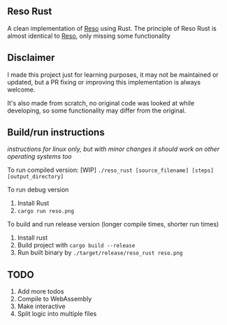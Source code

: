 Reso Rust
---
A clean implementation of [Reso](https://github.com/lynnpepin/reso) using Rust. The principle of Reso Rust is almost identical to [Reso](https://github.com/lynnpepin/reso), only missing some functionality

## Disclaimer
I made this project just for learning purposes, it may not be maintained or updated, but a PR fixing or improving this implementation is always welcome.

It's also made from scratch, no original code was looked at while developing, so some functionality may differ from the original.

## Build/run instructions
_instructions for linux only, but with minor changes it should work on other operating systems too_

To run compiled version:
[WIP]
`./reso_rust [source_filename] [steps] [output_directory] `

To run debug version
1. Install Rust
2. `cargo run reso.png`


To build and run release version (longer compile times, shorter run times)
1. Install rust
2. Build project with `cargo build --release`
3. Run built binary by `./target/release/reso_rust reso.png`


## TODO
1. Add more todos
2. Compile to WebAssembly
3. Make interactive
4. Split logic into multiple files